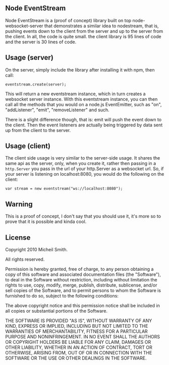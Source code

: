 ## Node EventStream ##

Node EventStream is a (proof of concept) library built on top node-websocket-server that demonstrates a similar idea to nodestream, that is, pushing events down to the client from the server and up to the server from the client. In all, the code is quite small. the client library is 95 lines of code and the server is 30 lines of code.

## Usage (server) ##

On the server, simply include the library after installing it with npm, then call:

	eventstream.create(server);

This will return a new eventstream instance, which in turn creates a websocket server instance. With this eventstream instance, you can then call all the methods that you would on a node.js EventEmitter, such as "on", "addListener", "emit", "removeListener" and such.

There is a slight difference though, that is: emit will push the event down to the client. Then the event listeners are actually being triggered by data sent up from the client to the server.

## Usage (client) ##

The client side usage is very similar to the server-side usage. It shares the same api as the server, only, when you create it, rather then passing in a `http.Server` you pass in the url of your http.Server as a websocket url. So, if your server is listening on localhost:8080, you would do the following on the client:

	var stream = new eventstream("ws://localhost:8080");

## Warning ##

This is a proof of concept, I don't say that you should use it, it's more so to prove that it is possible and kinda cool.

## License ##

Copyright 2010 Micheil Smith.

All rights reserved.

Permission is hereby granted, free of charge, to any person obtaining a copy
of this software and associated documentation files (the "Software"), to
deal in the Software without restriction, including without limitation the
rights to use, copy, modify, merge, publish, distribute, sublicense, and/or
sell copies of the Software, and to permit persons to whom the Software is
furnished to do so, subject to the following conditions:

The above copyright notice and this permission notice shall be included in
all copies or substantial portions of the Software.

THE SOFTWARE IS PROVIDED "AS IS", WITHOUT WARRANTY OF ANY KIND, EXPRESS OR
IMPLIED, INCLUDING BUT NOT LIMITED TO THE WARRANTIES OF MERCHANTABILITY,
FITNESS FOR A PARTICULAR PURPOSE AND NONINFRINGEMENT. IN NO EVENT SHALL THE
AUTHORS OR COPYRIGHT HOLDERS BE LIABLE FOR ANY CLAIM, DAMAGES OR OTHER
LIABILITY, WHETHER IN AN ACTION OF CONTRACT, TORT OR OTHERWISE, ARISING
FROM, OUT OF OR IN CONNECTION WITH THE SOFTWARE OR THE USE OR OTHER DEALINGS
IN THE SOFTWARE.